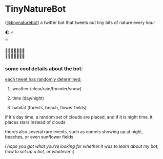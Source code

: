 # TinyNatureBot

([@tinynaturebot](https://twitter.com/tinynaturebot))
a twitter bot that tweets out tiny bits of nature every hour

🌓          ⭐<br>
     ⭐         <br>                
                                   
🌳🌱🌳🌳🌳🌿🌳<br>
🌳🌳🌳🌳🌳🌳🌿

<h3>some cool details about the bot:</h3>
<span style="text-decoration: underline;">each tweet has randomly determined:</span>

1. weather (clear/rain/thunder/snow)

2. time (day/night)

3. habitat (forests, beach, flower fields)


if it's day time, a random set of clouds are placed, and if it is night time, it places stars instead of clouds

theres also several rare events, such as comets showing up at night, beaches, or even sunflower fields

<i>i hope you got what you're looking for whether it was to learn about my bot, how to set up a bot, or whatever</i>  :)
